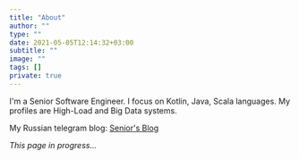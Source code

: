 ```yaml
---
title: "About"
author: ""
type: ""
date: 2021-05-05T12:14:32+03:00
subtitle: ""
image: ""
tags: []
private: true
---
```

I'm a Senior Software Engineer. I focus on Kotlin, Java, Scala languages. My profiles are High-Load and Big Data systems.

My Russian telegram blog: [Senior's Blog](https://t.me/seniorsITBlog)

_This page in progress..._
